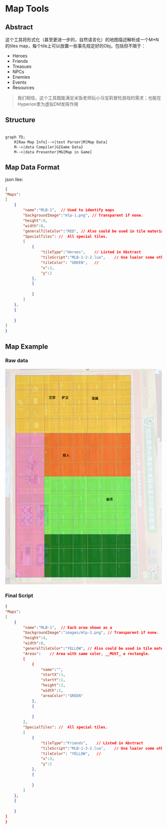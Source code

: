 # Map Tools

## Abstract

这个工具将形式化（甚至更进一步的，自然语言化）的地图描述解析成一个M*N的tiles map，每个tile上可以放置一些事先规定好的Obj，包括但不限于：

*   Heroes
*   Friends
*   Treasues
*   NPCs
*   Enemies
*   Events
*   Resources

>   我们相信，这个工具既能满足米饭老师玩小马宝莉冒险游戏的需求；也能在Hyperion里为虚拟DM发挥作用

## Structure

```mermaid

graph TD;
    R[Raw Map Info]-->|text Parser|M[Map Data]
    M-->|data Compiler|G{Game Data} 
    M-->|data Presenter|MG[Map in Game]
```

## Map Data Format

json like:

```json
{
"Maps":
[
    {
        "name":"MLB-1",  // Used to identify maps 
        "backgroundImage":"mlp-1.png", // Transparent if none.
        "height":8,
        "width":8,
        "generalTileColor":"RED", // Also could be used in tile materials.
        "SpecialTiles": //  All special tiles.
        [
            {
                "tileType":"Heroes",    // Listed in Abstract
                "tileScript":"MLB-1-2-2.lua",    // Use lua(or some other scripts) to talk/fight/etc
                "tileColor": "GREEN",   //  
                "x":2,
                "y":2
            },
            {

            }
        ]
    },
    {

    }
]
}

```

## Map Example

### Raw data

![小马宝莉地图 for 米饭老师](images/mlb-1.png)

### Final Script

```json
{
"Maps":
[
    {
        "name":"MLB-1",  // Each area shown as a
        "backgroundImage":"images/mlp-1.png", // Transparent if none.
        "height":4,
        "width":8,
        "generalTileColor":"YELLOW", // Also could be used in tile materials.
        "Areas":    // Area with same color, __MUST_ a rectangle.
        [
            {
                "name":"",
                "startX":1,
                "startY":1,
                "height":2,
                "width":2,
                "areaColor":"GREEN"
            },
            {
                
            }
        ],
        "SpecialTiles": //  All special tiles.
        [
            {
                "tileType":"Friends",    // Listed in Abstract
                "tileScript":"MLB-1-3-2.lua",    // Use lua(or some other scripts) to talk/fight/etc
                "tileColor": "YELLOW",   //  
                "x":3,
                "y":2
            },
            {

            }
        ]
    },
    {

    }
]
}
```